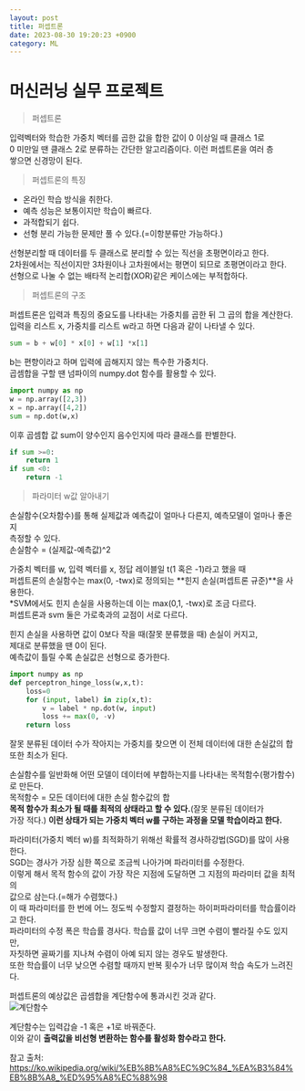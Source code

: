 ```yaml
---
layout: post
title: 퍼셉트론    
date: 2023-08-30 19:20:23 +0900
category: ML 
---
```

# 머신러닝 실무 프로젝트
      
> 퍼셉트론  

입력벡터와 학습한 가중치 벡터를 곱한 값을 합한 값이 0 이상일 때 클래스 1로  
0 미만일 땐 클래스 2로 분류하는 간단한 알고리즘이다. 이런 퍼셉트론을 여러 층  
쌓으면 신경망이 된다.  

> 퍼셉트론의 특징 
- 온라인 학습 방식을 취한다.  
- 예측 성능은 보통이지만 학습이 빠르다.  
- 과적합되기 쉽다.  
- 선형 분리 가능한 문제만 풀 수 있다.(=이항분류만 가능하다.)  

선형분리할 때 데이터를 두 클래스로 분리할 수 있는 직선을 초평면이라고 한다.  
2차원에서는 직선이지만 3차원이나 고차원에서는 평면이 되므로 초평면이라고 한다.  
선형으로 나눌 수 없는 배타적 논리합(XOR)같은 케이스에는 부적합하다.  
  
> 퍼셉트론의 구조   

퍼셉트론은 입력과 특징의 중요도를 나타내는 가중치를 곱한 뒤 그 곱의 합을 계산한다.  
입력을 리스트 x, 가중치를 리스트 w라고 하면 다음과 같이 나타낼 수 있다.  
```python
sum = b + w[0] * x[0] + w[1] *x[1]
```  
b는 편향이라고 하며 입력에 곱해지지 않는 특수한 가중치다.  
곱셈합을 구할 땐 넘파이의 numpy.dot 함수를 활용할 수 있다.  
```python
import numpy as np 
w = np.array([2,3])
x = np.array([4,2])
sum = np.dot(w,x)
```  
이후 곱셈합 값 sum이 양수인지 음수인지에 따라 클래스를 판별한다.  
```python
if sum >=0:
    return 1 
if sum <0:
    return -1
```  

> 파라미터 w값 알아내기  

손실함수(오차함수)를 통해 실제값과 예측값이 얼마나 다른지, 예측모델이 얼마나 좋은지  
측정할 수 있다.  
손실함수 = (실제값-예측값)^2  

가중치 벡터를 w, 입력 벡터를 x, 정답 레이블일 t(1 혹은 -1)라고 했을 때  
퍼셉트론의 손실함수는 max(0, -twx)로 정의되는 **힌지 손실(퍼셉트론 규준)**을 사용한다.  
*SVM에서도 힌지 손실을 사용하는데 이는 max(0,1, -twx)로 조금 다르다.  
 퍼셉트론과 svm 둘은 가로축과의 교점이 서로 다르다.  
     
힌지 손실을 사용하면 값이 0보다 작을 때(잘못 분류했을 때) 손실이 커지고,  
제대로 분류했을 땐 0이 된다.  
예측값이 틀릴 수록 손실값은 선형으로 증가한다.  
```python
import numpy as np
def perceptron_hinge_loss(w,x,t):
    loss=0
    for (input, label) in zip(x,t):
        v = label * np.dot(w, input)
        loss += max(0, -v)
    return loss  
```
잘못 분류된 데이터 수가 작아지는 가중치를 찾으면 이 전체 데이터에 대한 손실값의 합  
또한 최소가 된다.  
  
손실함수를 일반화해 어떤 모델이 데이터에 부합하는지를 나타내는 목적함수(평가함수)로 만든다.  
목적함수 = 모든 데이터에 대한 손실 함수값의 합  
**목적 함수가 최소가 될 때를 최적의 상태라고 할 수 있다.**(잘못 분류된 데이터가  
가장 적다.) **이런 상태가 되는 가중치 벡터 w를 구하는 과정을 모델 학습이라고 한다.**   
  
파라미터(가중치 벡터 w)를 최적화하기 위해선 확률적 경사하강법(SGD)를 많이 사용한다.  
SGD는 경사가 가장 심한 쪽으로 조금씩 나아가며 파라미터를 수정한다.  
이렇게 해서 목적 함수의 값이 가장 작은 지점에 도달하면 그 지점의 파라미터 값을 최적의  
값으로 삼는다.(=해가 수렴했다.)  
이 때 파라미터를 한 번에 어느 정도씩 수정할지 결정하는 하이퍼파라미터를 학습률이라고 한다.  
파라미터의 수정 폭은 학습률 경사다. 학습률 값이 너무 크면 수렴이 빨라질 수도 있지만,  
자칫하면 골짜기를 지나쳐 수렴이 아예 되지 않는 경우도 발생한다.  
또한 학습률이 너무 낮으면 수렴할 때까지 반복 횟수가 너무 많이져 학습 속도가 느려진다.  
  
퍼셉트론의 예상값은 곱셈합을 계단함수에 통과시킨 것과 같다.  
![계단함수](https://upload.wikimedia.org/wikipedia/commons/thumb/d/d9/Dirac_distribution_CDF.svg/220px-Dirac_distribution_CDF.svg.png)  

계단함수는 입력갑슬 -1 혹은 +1로 바꿔준다.  
이와 같이 **출력값을 비선형 변환하는 함수를 활성화 함수라고 한다.**    

참고 출처:  
https://ko.wikipedia.org/wiki/%EB%8B%A8%EC%9C%84_%EA%B3%84%EB%8B%A8_%ED%95%A8%EC%88%98